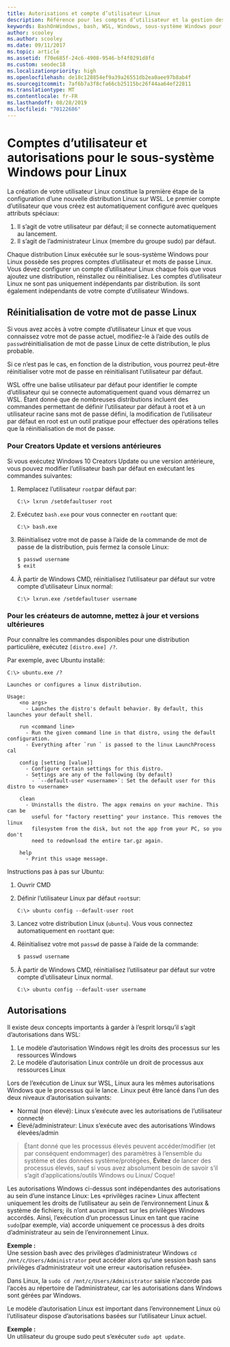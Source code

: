 ```yaml
---
title: Autorisations et compte d’utilisateur Linux
description: Référence pour les comptes d’utilisateur et la gestion des autorisations avec le sous-système Windows pour Linux.
keywords: BashOnWindows, bash, WSL, Windows, sous-système Windows pour Linux, windowssubsystem, Ubuntu, comptes d’utilisateur
author: scooley
ms.author: scooley
ms.date: 09/11/2017
ms.topic: article
ms.assetid: f70e685f-24c6-4908-9546-bf4f0291d8fd
ms.custom: seodec18
ms.localizationpriority: high
ms.openlocfilehash: de18c128854ef9a39a26551db2ea0aee97b8ab4f
ms.sourcegitcommit: 7af6b7a3f8cfa66cb25115bc26f44aa64ef22811
ms.translationtype: MT
ms.contentlocale: fr-FR
ms.lasthandoff: 08/28/2019
ms.locfileid: "70122686"
---
```

# <a name="user-accounts-and-permissions-for-windows-subsystem-for-linux"></a>Comptes d’utilisateur et autorisations pour le sous-système Windows pour Linux

La création de votre utilisateur Linux constitue la première étape de la configuration d’une nouvelle distribution Linux sur WSL.  Le premier compte d’utilisateur que vous créez est automatiquement configuré avec quelques attributs spéciaux:

1. Il s’agit de votre utilisateur par défaut; il se connecte automatiquement au lancement.
1. Il s’agit de l’administrateur Linux (membre du groupe sudo) par défaut.

Chaque distribution Linux exécutée sur le sous-système Windows pour Linux possède ses propres comptes d’utilisateur et mots de passe Linux.  Vous devez configurer un compte d’utilisateur Linux chaque fois que vous ajoutez une distribution, réinstallez ou réinitialisez.  Les comptes d’utilisateur Linux ne sont pas uniquement indépendants par distribution. ils sont également indépendants de votre compte d’utilisateur Windows.

## <a name="resetting-your-linux-password"></a>Réinitialisation de votre mot de passe Linux

Si vous avez accès à votre compte d’utilisateur Linux et que vous connaissez votre mot de passe actuel, modifiez-le à l’aide des outils de `passwd`réinitialisation de mot de passe Linux de cette distribution, le plus probable.

Si ce n’est pas le cas, en fonction de la distribution, vous pourrez peut-être réinitialiser votre mot de passe en réinitialisant l’utilisateur par défaut.

WSL offre une balise utilisateur par défaut pour identifier le compte d’utilisateur qui se connecte automatiquement quand vous démarrez un WSL.  Étant donné que de nombreuses distributions incluent des commandes permettant de définir l’utilisateur par défaut à root et à un utilisateur racine sans mot de passe défini, la modification de l’utilisateur par défaut en root est un outil pratique pour effectuer des opérations telles que la réinitialisation de mot de passe.

### <a name="for-creators-update-and-earlier"></a>Pour Creators Update et versions antérieures
Si vous exécutez Windows 10 Creators Update ou une version antérieure, vous pouvez modifier l’utilisateur bash par défaut en exécutant les commandes suivantes:

1. Remplacez l’utilisateur `root`par défaut par:

    ```console
    C:\> lxrun /setdefaultuser root
    ```

1. Exécutez `bash.exe` pour vous connecter en `root`tant que:

    ```console
    C:\> bash.exe
    ```

1. Réinitialisez votre mot de passe à l’aide de la commande de mot de passe de la distribution, puis fermez la console Linux:

    ```BASH
    $ passwd username
    $ exit
    ```

1. À partir de Windows CMD, réinitialisez l’utilisateur par défaut sur votre compte d’utilisateur Linux normal:

    ```console
    C:\> lxrun.exe /setdefaultuser username
    ```

### <a name="for-fall-creators-update-and-later"></a>Pour les créateurs de automne, mettez à jour et versions ultérieures
Pour connaître les commandes disponibles pour une distribution particulière, exécutez `[distro.exe] /?`.
    
Par exemple, avec Ubuntu installé:

```console
C:\> ubuntu.exe /?

Launches or configures a linux distribution.

Usage:
    <no args>
      - Launches the distro's default behavior. By default, this launches your default shell.

    run <command line>
      - Run the given command line in that distro, using the default configuration.
      - Everything after `run ` is passed to the linux LaunchProcess cal

    config [setting [value]]
      - Configure certain settings for this distro.
      - Settings are any of the following (by default)
        - `--default-user <username>`: Set the default user for this distro to <username>

    clean
      - Uninstalls the distro. The appx remains on your machine. This can be
        useful for "factory resetting" your instance. This removes the linux
        filesystem from the disk, but not the app from your PC, so you don't
        need to redownload the entire tar.gz again.

    help
      - Print this usage message.
```

Instructions pas à pas sur Ubuntu:

1. Ouvrir CMD
1. Définir l’utilisateur Linux par défaut `root`sur:

    ```console
    C:\> ubuntu config --default-user root
    ```    

1. Lancez votre distribution Linux (`ubuntu`).  Vous vous connectez automatiquement en `root`tant que:

1. Réinitialisez votre mot `passwd` de passe à l’aide de la commande:

    ```BASH
    $ passwd username
    ```

1. À partir de Windows CMD, réinitialisez l’utilisateur par défaut sur votre compte d’utilisateur Linux normal.

    ```console
    C:\> ubuntu config --default-user username
    ```

## <a name="permissions"></a>Autorisations

Il existe deux concepts importants à garder à l’esprit lorsqu’il s’agit d’autorisations dans WSL:

1. Le modèle d’autorisation Windows régit les droits des processus sur les ressources Windows
2. Le modèle d’autorisation Linux contrôle un droit de processus aux ressources Linux

Lors de l’exécution de Linux sur WSL, Linux aura les mêmes autorisations Windows que le processus qui le lance. Linux peut être lancé dans l’un des deux niveaux d’autorisation suivants:

* Normal (non élevé): Linux s’exécute avec les autorisations de l’utilisateur connecté
* Élevé/administrateur: Linux s’exécute avec des autorisations Windows élevées/admin

> Étant donné que les processus élevés peuvent accéder/modifier (et par conséquent endommager) des paramètres à l’ensemble du système et des données système/protégées, **Évitez** de lancer des processus élevés, sauf si vous avez absolument besoin de savoir s’il s’agit d’applications/outils Windows ou Linux/ Coque!

Les autorisations Windows ci-dessus sont indépendantes des autorisations au sein d’une instance Linux: Les «privilèges racine» Linux affectent uniquement les droits de l’utilisateur au sein de l’environnement Linux & système de fichiers; ils n’ont aucun impact sur les privilèges Windows accordés. Ainsi, l’exécution d’un processus Linux en tant que racine `sudo`(par exemple, via) accorde uniquement ce processus à des droits d’administrateur au sein de l’environnement Linux.

**Exemple :**     
Une session bash avec des privilèges d’administrateur Windows `cd /mnt/c/Users/Administrator` peut accéder alors qu’une session bash sans privilèges d’administrateur voit une erreur «autorisation refusée».

Dans Linux, la `sudo cd /mnt/c/Users/Administrator` saisie n’accorde pas l’accès au répertoire de l’administrateur, car les autorisations dans Windows sont gérées par Windows.

Le modèle d’autorisation Linux est important dans l’environnement Linux où l’utilisateur dispose d’autorisations basées sur l’utilisateur Linux actuel.

**Exemple :**  
Un utilisateur du groupe sudo peut s’exécuter `sudo apt update`.
